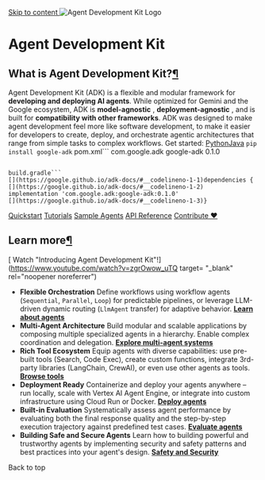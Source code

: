 [ Skip to content ](https://google.github.io/adk-docs/#what-is-agent-development-kit)
![Agent Development Kit Logo](https://google.github.io/adk-docs/assets/agent-development-kit.png)
# Agent Development Kit
## What is Agent Development Kit?[¶](https://google.github.io/adk-docs/#what-is-agent-development-kit "Permanent link")
Agent Development Kit (ADK) is a flexible and modular framework for **developing and deploying AI agents**. While optimized for Gemini and the Google ecosystem, ADK is **model-agnostic** , **deployment-agnostic** , and is built for **compatibility with other frameworks**. ADK was designed to make agent development feel more like software development, to make it easier for developers to create, deploy, and orchestrate agentic architectures that range from simple tasks to complex workflows.
Get started:
[Python](https://google.github.io/adk-docs/#python)[Java](https://google.github.io/adk-docs/#java)
`pip install google-adk`
pom.xml```
[](https://google.github.io/adk-docs/#__codelineno-0-1)<dependency>
[](https://google.github.io/adk-docs/#__codelineno-0-2)<groupId>com.google.adk</groupId>
[](https://google.github.io/adk-docs/#__codelineno-0-3)<artifactId>google-adk</artifactId>
[](https://google.github.io/adk-docs/#__codelineno-0-4)<version>0.1.0</version>
[](https://google.github.io/adk-docs/#__codelineno-0-5)</dependency>

```

build.gradle```
[](https://google.github.io/adk-docs/#__codelineno-1-1)dependencies {
[](https://google.github.io/adk-docs/#__codelineno-1-2)  implementation 'com.google.adk:google-adk:0.1.0'
[](https://google.github.io/adk-docs/#__codelineno-1-3)}

```

[Quickstart](https://google.github.io/adk-docs/get-started/quickstart/) [Tutorials](https://google.github.io/adk-docs/tutorials/) [Sample Agents](http://github.com/google/adk-samples) [API Reference](https://google.github.io/adk-docs/api-reference/) [Contribute ❤️](https://google.github.io/adk-docs/contributing-guide/)
## Learn more[¶](https://google.github.io/adk-docs/#learn-more "Permanent link")
[ Watch "Introducing Agent Development Kit"!](https://www.youtube.com/watch?v=zgrOwow_uTQ target= "_blank" rel="noopener noreferrer")
  * **Flexible Orchestration**
Define workflows using workflow agents (`Sequential`, `Parallel`, `Loop`) for predictable pipelines, or leverage LLM-driven dynamic routing (`LlmAgent` transfer) for adaptive behavior.
[**Learn about agents**](https://google.github.io/adk-docs/agents/)
  * **Multi-Agent Architecture**
Build modular and scalable applications by composing multiple specialized agents in a hierarchy. Enable complex coordination and delegation.
[**Explore multi-agent systems**](https://google.github.io/adk-docs/agents/multi-agents/)
  * **Rich Tool Ecosystem**
Equip agents with diverse capabilities: use pre-built tools (Search, Code Exec), create custom functions, integrate 3rd-party libraries (LangChain, CrewAI), or even use other agents as tools.
[**Browse tools**](https://google.github.io/adk-docs/tools/)
  * **Deployment Ready**
Containerize and deploy your agents anywhere – run locally, scale with Vertex AI Agent Engine, or integrate into custom infrastructure using Cloud Run or Docker.
[**Deploy agents**](https://google.github.io/adk-docs/deploy/)
  * **Built-in Evaluation**
Systematically assess agent performance by evaluating both the final response quality and the step-by-step execution trajectory against predefined test cases.
[**Evaluate agents**](https://google.github.io/adk-docs/evaluate/)
  * **Building Safe and Secure Agents**
Learn how to building powerful and trustworthy agents by implementing security and safety patterns and best practices into your agent's design.
[**Safety and Security**](https://google.github.io/adk-docs/safety/)


Back to top

